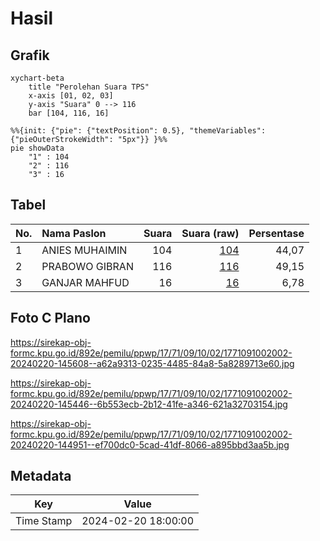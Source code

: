 # Hasil

## Grafik

```mermaid
xychart-beta
    title "Perolehan Suara TPS"
    x-axis [01, 02, 03]
    y-axis "Suara" 0 --> 116
    bar [104, 116, 16]
```

```mermaid
%%{init: {"pie": {"textPosition": 0.5}, "themeVariables": {"pieOuterStrokeWidth": "5px"}} }%%
pie showData
    "1" : 104
    "2" : 116
    "3" : 16
```

## Tabel

| No. | Nama Paslon    | Suara | Suara (raw) | Persentase |
|:--- |:-------------- | -----:| -----------:| ----------:|
| 1   | ANIES MUHAIMIN | 104   | [104][p-1]  | 44,07      |
| 2   | PRABOWO GIBRAN | 116   | [116][p-2]  | 49,15      |
| 3   | GANJAR MAHFUD  | 16    | [16][p-3]   | 6,78       |


[p-1]: https://github.com/gigit-pemilu/pemilu-2024-17-bengkulu/blob/main/pilpres/hitung-suara/sub/17-bengkulu/sub/71-kota-bengkulu/sub/09-singaran-pati/sub/1002-jembatan-kecil/sub/002-tps/sub/paslon-1.txt
[p-2]: https://github.com/gigit-pemilu/pemilu-2024-17-bengkulu/blob/main/pilpres/hitung-suara/sub/17-bengkulu/sub/71-kota-bengkulu/sub/09-singaran-pati/sub/1002-jembatan-kecil/sub/002-tps/sub/paslon-2.txt
[p-3]: https://github.com/gigit-pemilu/pemilu-2024-17-bengkulu/blob/main/pilpres/hitung-suara/sub/17-bengkulu/sub/71-kota-bengkulu/sub/09-singaran-pati/sub/1002-jembatan-kecil/sub/002-tps/sub/paslon-3.txt

## Foto C Plano

https://sirekap-obj-formc.kpu.go.id/892e/pemilu/ppwp/17/71/09/10/02/1771091002002-20240220-145608--a62a9313-0235-4485-84a8-5a8289713e60.jpg

https://sirekap-obj-formc.kpu.go.id/892e/pemilu/ppwp/17/71/09/10/02/1771091002002-20240220-145446--6b553ecb-2b12-41fe-a346-621a32703154.jpg

https://sirekap-obj-formc.kpu.go.id/892e/pemilu/ppwp/17/71/09/10/02/1771091002002-20240220-144951--ef700dc0-5cad-41df-8066-a895bbd3aa5b.jpg


## Metadata

| Key        | Value               |
| ---------- | ------------------- |
| Time Stamp | 2024-02-20 18:00:00 |



